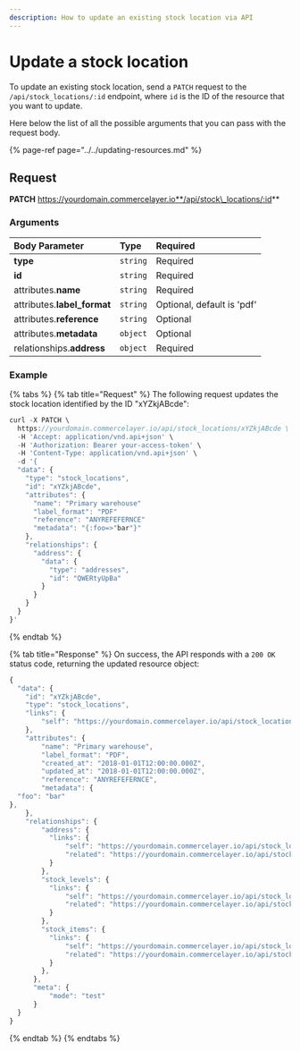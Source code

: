 ```yaml
---
description: How to update an existing stock location via API
---
```


# Update a stock location

To update an existing stock location, send a `PATCH` request to the `/api/stock_locations/:id` endpoint, where `id` is the ID of the resource that you want to update.

Here below the list of all the possible arguments that you can pass with the request body.

{% page-ref page="../../updating-resources.md" %}

## Request

**PATCH** https://yourdomain.commercelayer.io**/api/stock\_locations/:id**

### Arguments

| Body Parameter | Type | Required |
| :--- | :--- | :--- |
| **type** | `string` | Required |
| **id** | `string` | Required |
| attributes.**name** | `string` | Required |
| attributes.**label\_format** | `string` | Optional, default is 'pdf' |
| attributes.**reference** | `string` | Optional |
| attributes.**metadata** | `object` | Optional |
| relationships.**address** | `object` | Required |

### Example

{% tabs %}
{% tab title="Request" %}
The following request updates the stock location identified by the ID "xYZkjABcde":

```javascript
curl -X PATCH \
  https://yourdomain.commercelayer.io/api/stock_locations/xYZkjABcde \
  -H 'Accept: application/vnd.api+json' \
  -H 'Authorization: Bearer your-access-token' \
  -H 'Content-Type: application/vnd.api+json' \
  -d '{
  "data": {
    "type": "stock_locations",
    "id": "xYZkjABcde",
    "attributes": {
      "name": "Primary warehouse"
      "label_format": "PDF"
      "reference": "ANYREFEFERNCE"
      "metadata": "{:foo=>"bar"}"
    },
    "relationships": {
      "address": {
        "data": {
          "type": "addresses",
          "id": "QWERtyUpBa"
        }
      }
    }
  }
}'
```
{% endtab %}

{% tab title="Response" %}
On success, the API responds with a `200 OK` status code, returning the updated resource object:

```javascript
{
  "data": {
    "id": "xYZkjABcde",
    "type": "stock_locations",
    "links": {
        "self": "https://yourdomain.commercelayer.io/api/stock_locations/xYZkjABcde"
    },
    "attributes": {
        "name": "Primary warehouse",
        "label_format": "PDF",
        "created_at": "2018-01-01T12:00:00.000Z",
        "updated_at": "2018-01-01T12:00:00.000Z",
        "reference": "ANYREFEFERNCE",
        "metadata": {
  "foo": "bar"
},
    },
    "relationships": {
        "address": {
          "links": {
              "self": "https://yourdomain.commercelayer.io/api/stock_locations/xYZkjABcde/relationships/address",
              "related": "https://yourdomain.commercelayer.io/api/stock_locations/xYZkjABcde/address"
          }
        },
        "stock_levels": {
          "links": {
              "self": "https://yourdomain.commercelayer.io/api/stock_locations/xYZkjABcde/relationships/stock_levels",
              "related": "https://yourdomain.commercelayer.io/api/stock_locations/xYZkjABcde/stock_levels"
          }
        },
        "stock_items": {
          "links": {
              "self": "https://yourdomain.commercelayer.io/api/stock_locations/xYZkjABcde/relationships/stock_items",
              "related": "https://yourdomain.commercelayer.io/api/stock_locations/xYZkjABcde/stock_items"
          }
        },
      },
      "meta": {
          "mode": "test"
      }
  }
}
```
{% endtab %}
{% endtabs %}

